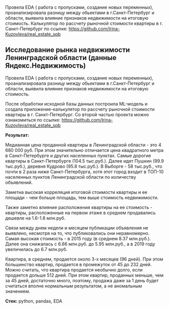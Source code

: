 Провела EDA ( работа с пропусками, создание новых переменных), проанализировала разницу между обьектами в г.Санкт-Петербург и области, выявила влияние признаков недвижимости на итоговую стоимость. Калькулятор по рассчету рыночной стоимости квартиры в г. Санкт-Петербург по ссылке: https://github.com/Irina-Kuzovleva/real_estate_spb

## Исследование рынка недвижимости Ленинградской области (данные Яндекс.Недвижимость)

Провела EDA ( работа с пропусками, создание новых переменных), проанализировала разницу между обьектами в г.Санкт-Петербург и области, выявила влияние признаков недвижимости на итоговую стоимость. 

После обработки исходной базы данных построила ML-модель и создала приложение-калькулятор по рассчету рыночной стоимости квартиры в г. Санкт-Петербург. Со второй частью проекта можно ознакомиться по ссылке: https://github.com/Irina-Kuzovleva/real_estate_spb

**Результат:**

Медианная цена проданной квартиры в Ленинградской области - это 4 680 000 руб. При этом значительно отличается цена квадратного метра в Санкт-Петербурге и других населенных пунктах. Самые дорогие квартиры в Санкт-Петербурге (104.5 тыс.руб.). Далее идет Пушкин (99.9 тыс.руб.), деревня Кудрово (95.8 тыс.руб.). В Выборге - 58 тыс.руб., что почти в 2 раза ниже Санкт-Петербурга, хотя этот город входит в ТОП-10 населенных пунктов Ленинградской области по количеству объявлений.

Заметна высокая корреляция итоговой стоимости квартиры и ее площади - чем больше площадь, тем выше стоимость недвижимости.

Также заметно влияние расположения квартиры на ее стоимость - квартиры, расположенные на первом этаже в среднем продавались дешевле на 1.6-1.8 млн.руб.

Связи между днем недели и месяцем публикации объявления не выявлено, несмотря на то, что публиковались они неравномерно. Самая высокая стоимость - в 2015 году (в среднем 8.37 млн.руб.). Далее она снижалась с 6.66 млн.руб. до 5.95 млн.руб., а в 2019 году увеличилась до 6.7 млн.руб.

Квартира, в среднем, продается около 3-х месяцев (96 дней). При этом большинство квартир, продается в промежуток от 45 до 232 дней. Можно считать, что квартира продается необычно долго, если продается дольше 512 дней. При этом квартир, проданных меньше, чем за 45 дней, достаточно много, поэтому, продажа даже за 1 день будет считаться вполне нормальным результатом, а не аномальным значением. 

**Стек:** python, pandas, EDA
